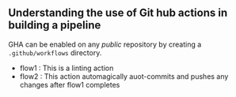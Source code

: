 ## Understanding the use of Git hub actions in building a pipeline

GHA can be enabled on any _public_ repository by creating a `.github/workflows` directory.
- flow1 : This is a linting action
- flow2 : This action automagically auot-commits and pushes any changes after flow1 completes
